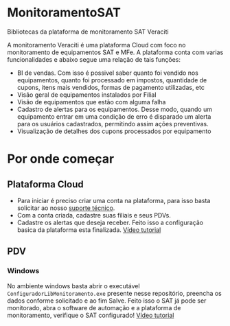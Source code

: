 # MonitoramentoSAT
Bibliotecas da plataforma de monitoramento SAT Veraciti

A monitoramento Veraciti é uma plataforma Cloud com foco no monitoramento de equipamentos SAT e MFe. 
A plataforma conta com varias funcionalidades e abaixo segue uma relação de tais funções:

- BI de vendas. Com isso é possivel saber quanto foi vendido nos equipamentos, quanto foi processado em impostos, quantidade de cupons, itens mais vendidos, formas de pagamento utilizadas, etc
- Visão geral de equipamentos instalados por Filial
- Visão de equipamentos que estão com alguma falha
- Cadastro de alertas para os equipamentos. Desse modo, quando um equipamento entrar em uma condição de erro é disparado um alerta para os usuários cadastrados, permitindo assim ações preventivas.
- Visualização de detalhes dos cupons processados por equipamento

# Por onde começar
## Plataforma Cloud
 * Para iniciar é preciso criar uma conta na plataforma, para isso basta solicitar ao nosso [suporte técnico](https://elginbematech.com.br/chamado/).
 * Com a conta criada, cadastre suas filiais e seus PDVs.
 * Cadastre os alertas que deseja receber.
 Feito isso a configuração basica da plataforma esta finalizada.
 [Vídeo tutorial](https://www.youtube.com/watch?v=ElxkOB3Lbl8)
 
## PDV
  ### Windows
  No ambiente windows basta abrir o executável `ConfiguradorLibMonitoramento.exe` presente nesse repositório, preencha os dados conforme solicitado e ao fim Salve. Feito isso o SAT já pode ser monitorado, abra o software de automação e a plataforma de monitoramento, verifique o SAT configurado!
[Vídeo tutorial](https://www.youtube.com/watch?v=UP5dlKYgODw)
